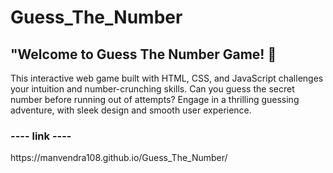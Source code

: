 # Guess_The_Number
<h2>"Welcome to Guess The Number Game! 🎲</h2>
This interactive web game built with HTML, CSS, and JavaScript challenges your intuition and number-crunching skills. Can you guess the secret number before running out of attempts? Engage in a thrilling guessing adventure, with sleek design and smooth user experience. 

<h3> ---- link ---- </h3>
<arl>https://manvendra108.github.io/Guess_The_Number/</arl>

